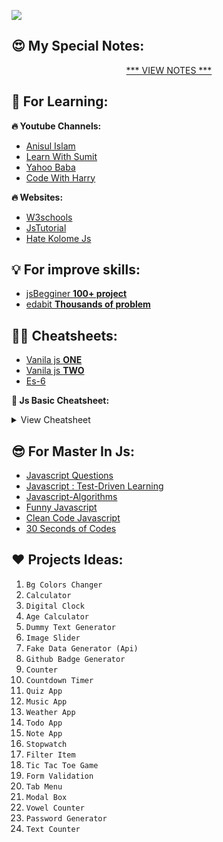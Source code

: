 ![](https://encrypted-tbn0.gstatic.com/images?q=tbn:ANd9GcQGt2zED0MC1qrSp2oPXo4SNQIFrT9IV887Fg&usqp=CAU)

## 😍 My Special Notes:
<p align="center"><a href="notes/README.md">*** VIEW NOTES ***</a></p>

## 📗 For Learning:
 **🔥 Youtube Channels:**
 * [Anisul Islam]()
 * [Learn With Sumit]()
 * [Yahoo Baba]()
 * [Code With Harry]()

 **🔥 Websites:**
 * [W3schools](https://www.w3schools.com/js)
 * [JsTutorial](https://www.javascripttutorial.net/)
 * [Hate Kolome Js](https://js.zonayed.me/)

## 💡 For improve skills:
 * [jsBegginer **100+ project**](https://jsbeginners.com/javascript-projects-for-beginners/)
 * [edabit **Thousands of problem**](https://edabit.com/challenges/javascript)

## 👨‍💻 Cheatsheets:

 * [Vanila js **ONE**](https://htmlcheatsheet.com/js)
 * [Vanila js **TWO**](https://www.codewithharry.com/blogpost/javascript-cheatsheet)
 * [Es-6](http://www.developer-cheatsheets.com/es6)

**📑 Js Basic Cheatsheet:**
<details>
<summary>View Cheatsheet</summary>

![Screenshot_20220605-084209](https://user-images.githubusercontent.com/71178740/172032758-216d4890-0df9-4eda-9e05-5d0d95c7735c.png)

![Screenshot_20220605-084234](https://user-images.githubusercontent.com/71178740/172032762-7b276952-659d-4c3b-a476-2c0c36644fc5.png)

![Screenshot_20220605-084246](https://user-images.githubusercontent.com/71178740/172032763-41210eca-1a87-4377-95bf-f215d8c44881.png)

![Screenshot_20220605-084310](https://user-images.githubusercontent.com/71178740/172032766-e2d5752d-434d-485a-bdcf-f2d22641f497.png)
</details>

## 😎 For Master In Js:

* [Javascript Questions](https://github.com/lydiahallie/javascript-questions)
* [Javascript : Test-Driven Learning](https://github.com/MartinChavez/Javascript)
* [Javascript-Algorithms](https://github.com/trekhleb/javascript-algorithms)
* [Funny Javascript](https://github.com/denysdovhan/wtfjs)
* [Clean Code Javascript](https://github.com/ryanmcdermott/clean-code-javascript)
* [30 Seconds of Codes](https://github.com/30-seconds/30-seconds-of-code)


## ❤️ Projects Ideas:

1. `Bg Colors Changer`
2. `Calculator`
3. `Digital Clock`
4. `Age Calculator`
5. `Dummy Text Generator`
6. `Image Slider`
7. `Fake Data Generator (Api)`
8. `Github Badge Generator`
9. `Counter`
10. `Countdown Timer`
11. `Quiz App`
12. `Music App`
13. `Weather App`
14. `Todo App`
15. `Note App`
16. `Stopwatch`
17. `Filter Item`
18. `Tic Tac Toe Game`
19. `Form Validation`
20. `Tab Menu`
21. `Modal Box`
22. `Vowel Counter`
23. `Password Generator`
24. `Text Counter`
